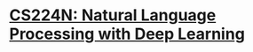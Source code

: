 # [CS224N: Natural Language Processing with Deep Learning](https://web.stanford.edu/class/cs224n/index.html)